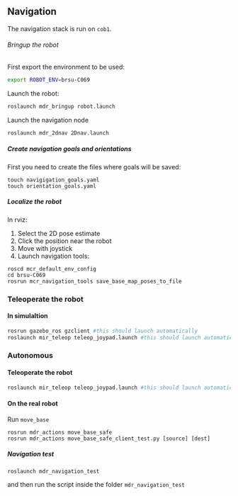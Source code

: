 ## Navigation
The navigation stack is run on `cob1`.

###### Bringup the robot
First export the environment to be used:

```bash
export ROBOT_ENV=brsu-C069
```

Launch the robot:

```bash
roslaunch mdr_bringup robot.launch
```

Launch the navigation node

```bash
roslaunch mdr_2dnav 2Dnav.launch
```

##### Create navigation goals and orientations

First you need to create the files where goals will be saved:

```
touch navigigation_goals.yaml
touch orientation_goals.yaml
```
##### Localize the robot
In rviz:
1. Select the 2D pose estimate
2. Click the position near the robot
3. Move with joystick
4. Launch navigation tools:

```
roscd mcr_default_env_config
cd brsu-C069
rosrun mcr_navigation_tools save_base_map_poses_to_file
```

### Teleoperate the robot

#### In simulaltion

```bash
rosrun gazebo_ros gzclient #this should launch automatically
roslaunch mir_teleop teleop_joypad.launch #this should launch automatically
```

### Autonomous

#### Teleoperate the robot

```bash
roslaunch mir_teleop teleop_joypad.launch #this should launch automatically
```

#### On the real robot
<!--TODO: @home version of this?-->
  
Run `move_base`

```
rosrun mdr_actions move_base_safe
rosrun mdr_actions move_base_safe_client_test.py [source] [dest]
```

##### Navigation test

```
roslaunch mdr_navigation_test
```

and then run the script inside the folder `mdr_navigation_test`
